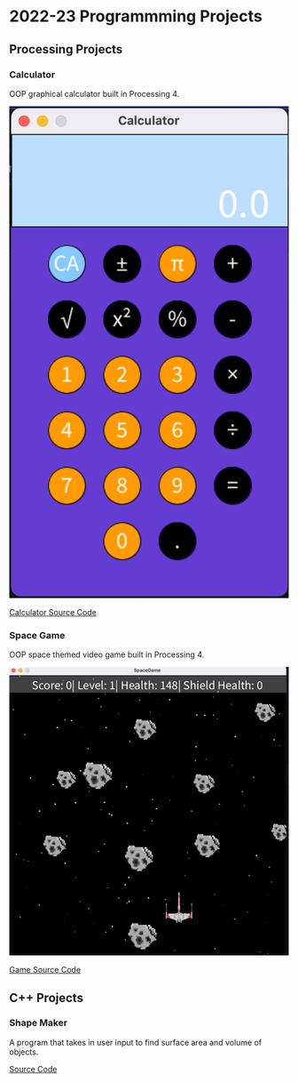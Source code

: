 # 2022-23 Programmming Projects

## Processing Projects

### Calculator
OOP graphical calculator built in Processing 4.

![Running Calculator](https://github.com/swood136/programming-portfolio23/blob/main/images/calc.png?raw=true)

[Calculator Source Code](https://github.com/swood136/programming-portfolio23/tree/main/src/Calc/Calculator/Calculator)

### Space Game
OOP space themed video game built in Processing 4.

![Running Game](https://github.com/swood136/programming-portfolio23/blob/main/images/spaceGame.png?raw=true)

[Game Source Code](https://github.com/swood136/programming-portfolio23/tree/main/src/game)

## C++ Projects

### Shape Maker

A program that takes in user input to find surface area and volume of objects.

[Source Code]()
